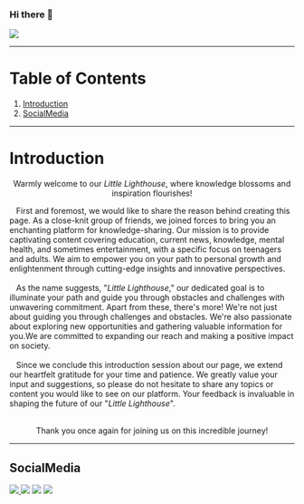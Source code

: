 ### Hi there 👋

<img src="https://img.shields.io/github/commit-activity/m/Little-Lighthouse/Lighthouse?style=plastic">
<hr>

# Table of Contents
1. [Introduction](#introduction)
2. [SocialMedia](#SocialMedia)
-----

# Introduction
<p align=center>Warmly welcome to our <i><em>Little Lighthouse</em></i>, where knowledge blossoms and inspiration flourishes!</p>
&nbsp;&nbsp;&nbsp;First and foremost, we would like to share the reason behind creating this page. As a close-knit group of friends, we joined forces to bring you an enchanting platform for knowledge-sharing. Our mission is to provide captivating content covering education, current news, knowledge, mental health, and sometimes entertainment, with a specific focus on teenagers and adults. We aim to empower you on your path to personal growth and enlightenment through cutting-edge insights and innovative perspectives.<br><br>
&nbsp;&nbsp;&nbsp;As the name suggests, "<i><em>Little Lighthouse</em></i>," our dedicated goal is to illuminate your path and guide you through obstacles and challenges with unwavering commitment. Apart from these, there's more! We're not just about guiding you through challenges and obstacles. We're also passionate about exploring new opportunities and gathering valuable information for you.We are committed to expanding our reach and making a positive impact on society.<br><br>
&nbsp;&nbsp;&nbsp;Since we conclude this introduction session about our page, we extend our heartfelt gratitude for your time and patience. We greatly value your input and suggestions, so please do not hesitate to share any topics or content you would like to see on our platform. Your feedback is invaluable in shaping the future of our "<i><em>Little Lighthouse</em></i>".<br><br>
<p align=center>Thank you once again for joining us on this incredible journey!</p>

-----

## SocialMedia
<a href="https://little-lighthouse.github.io/Lighthouse/"><img src="https://img.shields.io/badge/website-000000?style=for-the-badge&logo=About.me&logoColor=white"> <a href="maito:littlelighthouse23@gmail.com"><img src="https://img.shields.io/badge/Gmail-D14836?style=for-the-badge&logo=gmail&logoColor=white"></a> <a href="https://www.facebook.com/profile.php?id=100094347565758"><img src="https://img.shields.io/badge/Facebook-1877F2?style=for-the-badge&logo=facebook&logoColor=white"></a> <a href=""><img src="https://img.shields.io/badge/Instagram-E4405F?style=for-the-badge&logo=instagram&logoColor=white"></a>

<!--
**Little-Lighthouse/Little-Lighthouse** is a ✨ _special_ ✨ repository because its `README.md` (this file) appears on your GitHub profile.

Here are some ideas to get you started:

- 🔭 I’m currently working on ...
- 🌱 I’m currently learning ...
- 👯 I’m looking to collaborate on ...
- 🤔 I’m looking for help with ...
- 💬 Ask me about ...
- 📫 How to reach me: ...
- 😄 Pronouns: ...
- ⚡ Fun fact: ...
-->
